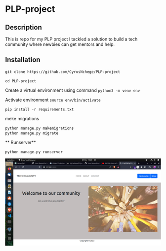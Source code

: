 # PLP-project


## Description
This is repo for my PLP project 
I tackled a solution to build a tech community where newbies can get mentors and help.

## Installation
```
git clone https://github.com/CyrusNchege/PLP-project
```

```
cd PLP-project
```
Create a virtual environment using command `python3 -m venv env`

Activate environment `source env/bin/activate`

```
pip install -r requirements.txt
```
meke migrations
```
python manage.py makemigrations
python manage.py migrate
```
** Runserver**
```
python manage.py runserver
```
![HOMEPAGE Image](./static/images/homepage.png)




